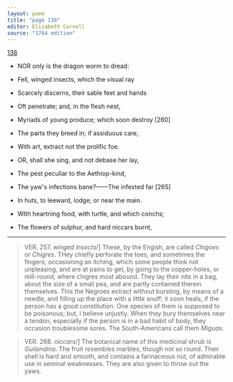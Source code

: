 ```yaml
---
layout: poem
title: "page 138"
editor: Elizabeth Cornell
source: "1764 edition"
---
```



[138]()

- NOR only is the dragon worm to dread:
- Fell, winged insects, which the visual ray
- Scarcely discerns, their sable feet and hands
- Oft penetrate; and, in the flesh nest,
- Myriads of young produce; which soon destroy [260]
- The parts they breed in; if assiduous care,
- With art, extract not the prolific foe.

- OR, shall she sing, and not debase her lay,
- The pest peculiar to the Aethiop-kind,
- The yaw's infections bane?——The infexted far [265]
- In huts, to leeward, lodge; or near the main.
- WIth heartning food, with turtle, and which conchs;
- The flowers of sulphur, and hard niccars burnt,


---

> VER. 257. *winged insects*/] These, by the Engish, are called *Chigoes* or *Chigres*. THey chiefly perforate the toes, and sometimes the fingers; occasioning an itching, which some people think not unpleasing, and are at pains to get, by going to the copper-holes, or mill-round, where chigres most abound. They lay their nits in a bag, about the size of a small pea, and are partly contained therein themselves. This the Negroes extract without bursting, by means of a needle, and filling up the place with a little snuff; it soon heals, if the person has a good constitution. One species of them is supposed to be poisonous; but, I believe unjustly. When they bury themselves near a tendon, especially if the person is in a bad habit of body, they occasion troublesome sores. The South-Americans call them *Miguas*.

> VER. 268. *niccars*/] The botanical name of this medicinal shrub is *Guilandina*. The fruit resembles marbles, though not so round. Their shell is hard and smooth, and contains a farinaceous nut, of admirable use in seminal weaknesses. They are also given to throw out the yaws. 
